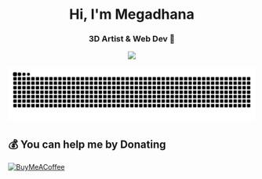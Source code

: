 <h1 align="center">Hi, I'm Megadhana</h1>
<h3 align="center">3D Artist & Web Dev 🐧</h3>



<div align="center">
  <img src="https://user-images.githubusercontent.com/22107794/139580686-887df369-edb8-4bc8-b607-4fbf6d7e4866.gif">


![snake gif](https://github.com/anharsaja/anharsaja/blob/output/github-contribution-grid-snake-dark.svg)
</div>


  ## 💰 You can help me by Donating
  [![BuyMeACoffee](https://img.shields.io/badge/Buy%20Me%20a%20Coffee-ffdd00?style=for-the-badge&logo=buy-me-a-coffee&logoColor=black)](https://buymeacoffee.com/anharmuk12v) 
  

  
<!-- Proudly created with GPRM ( https://gprm.itsvg.in ) -->
